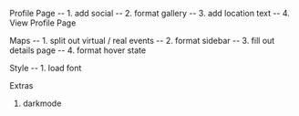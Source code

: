 Profile Page
-- 1. add social
-- 2. format gallery
-- 3. add location text
-- 4. View Profile Page

Maps
-- 1. split out virtual / real events
-- 2. format sidebar
-- 3. fill out details page
-- 4. format hover state

Style
-- 1. load font

Extras
1. darkmode
